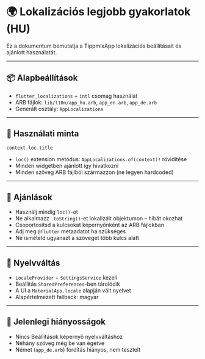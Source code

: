 # 🌍 Lokalizációs legjobb gyakorlatok (HU)

Ez a dokumentum bemutatja a TippmixApp lokalizációs beállításait és ajánlott használatát.

---

## 📦 Alapbeállítások

- `flutter_localizations` + `intl` csomag használat
- ARB fájlok: `lib/l10n/app_hu.arb`, `app_en.arb`, `app_de.arb`
- Generált osztály: `AppLocalizations`

---

## 🧪 Használati minta

```dart
context.loc.title
```

- `loc()` extension metódus: `AppLocalizations.of(context)!` rövidítése
- Minden widgetben ajánlott így hivatkozni
- Minden szöveg ARB fájlból származzon (ne legyen hardcoded)

---

## 🧠 Ajánlások

- Használj mindig `loc()`-ot
- Ne alkalmazz `.toString()`-et lokalizált objektumon – hibát okozhat
- Csoportosítsd a kulcsokat képernyőnként az ARB fájlokban
- Adj meg `@flutter` metaadatot ha szükséges
- Ne ismételd ugyanazt a szöveget több kulcs alatt

---

## 🔀 Nyelvváltás

- `LocaleProvider` + `SettingsService` kezeli
- Beállítás `SharedPreferences`-ben tárolódik
- A UI a `MaterialApp.locale` alapján vált nyelvet
- Alapértelmezett fallback: magyar

---

## 🚧 Jelenlegi hiányosságok

- Nincs Beállítások képernyő nyelvváltáshoz
- Néhány szöveg még be van égetve
- Német (`app_de.arb`) fordítás hiányos, nem tesztelt
